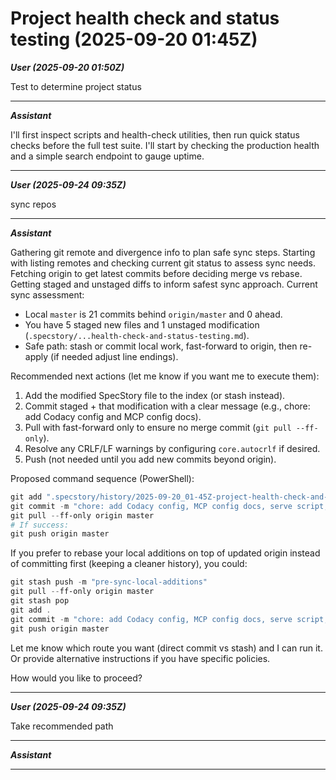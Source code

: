 <!-- Generated by SpecStory -->

# Project health check and status testing (2025-09-20 01:45Z)

_**User (2025-09-20 01:50Z)**_

Test to determine project status

---

_**Assistant**_

I'll first inspect scripts and health-check utilities, then run quick status checks before the full test suite. I'll start by checking the production health and a simple search endpoint to gauge uptime. 

---

_**User (2025-09-24 09:35Z)**_

sync repos

---

_**Assistant**_

Gathering git remote and divergence info to plan safe sync steps. Starting with listing remotes and checking current git status to assess sync needs. Fetching origin to get latest commits before deciding merge vs rebase. Getting staged and unstaged diffs to inform safest sync approach. Current sync assessment:
- Local `master` is 21 commits behind `origin/master` and 0 ahead.
- You have 5 staged new files and 1 unstaged modification (`.specstory/...health-check-and-status-testing.md`).
- Safe path: stash or commit local work, fast-forward to origin, then re-apply (if needed adjust line endings).

Recommended next actions (let me know if you want me to execute them):
1. Add the modified SpecStory file to the index (or stash instead).
2. Commit staged + that modification with a clear message (e.g., chore: add Codacy config and MCP config docs).
3. Pull with fast-forward only to ensure no merge commit (`git pull --ff-only`).
4. Resolve any CRLF/LF warnings by configuring `core.autocrlf` if desired.
5. Push (not needed until you add new commits beyond origin).

Proposed command sequence (PowerShell):

```powershell
git add ".specstory/history/2025-09-20_01-45Z-project-health-check-and-status-testing.md"
git commit -m "chore: add Codacy config, MCP config docs, serve script, status journal"
git pull --ff-only origin master
# If success:
git push origin master
```

If you prefer to rebase your local additions on top of updated origin instead of committing first (keeping a cleaner history), you could:
```powershell
git stash push -m "pre-sync-local-additions"
git pull --ff-only origin master
git stash pop
git add .
git commit -m "chore: add Codacy config, MCP config docs, serve script, status journal"
git push origin master
```

Let me know which route you want (direct commit vs stash) and I can run it. Or provide alternative instructions if you have specific policies.

How would you like to proceed?

---

_**User (2025-09-24 09:35Z)**_

Take recommended path

---

_**Assistant**_



---

